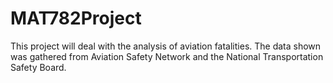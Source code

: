 # MAT782Project
This project will deal with the analysis of aviation fatalities. The data shown was gathered from Aviation Safety Network and the National Transportation Safety Board. 


